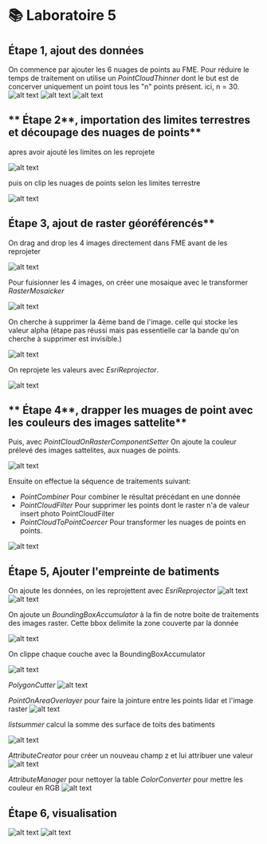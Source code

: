 # **📚 Laboratoire 5**


## **Étape 1**, ajout des données

On commence par ajouter les 6 nuages de points au FME. Pour réduire le temps de traitement on utilise un *PointCloudThinner* dont le but est de concerver uniquement un point tous les "n" points présent. ici, n = 30.
![alt text](1.JPG)
![alt text](2.JPG)
![alt text](4.JPG)

## ** Étape 2**, importation des limites terrestres et découpage des nuages de points**

apres avoir ajouté les limites on les reprojete 

![alt text](5.JPG)

puis on clip les nuages de points selon les limites terrestre

![alt text](6.JPG)

## **Étape 3**, ajout de raster géoréférencés**

On drag and drop les 4 images directement dans FME avant de les reprojeter

![alt text](7.JPG)

Pour fuisionner les 4 images, on créer une mosaique avec le transformer *RasterMosaicker*

![alt text](8.JPG)

On cherche à supprimer la 4ème band de l'image. celle qui stocke les valeur alpha (étape pas réussi mais pas essentielle car la bande qu'on cherche à supprimer est invisible.)

![alt text](9.JPG)

On reprojete les valeurs avec *EsriReprojector*.

![alt text](10.JPG) 

## ** Étape 4**, drapper les muages de point avec les couleurs des images sattelite**

Puis, avec *PointCloudOnRasterComponentSetter* On ajoute la couleur prélevé des images sattelites, aux nuages de points.

![alt text](11.JPG)

Ensuite on effectue la séquence de traitements suivant: 
- *PointCombiner* Pour combiner le résultat précédant en une donnée
- *PointCloudFilter* Pour supprimer les points dont le raster n'a de valeur
insert photo PointCloudFilter
- *PointCloudToPointCoercer* Pour transformer les nuages de points en points.

![alt text](13.JPG)

## **Étape 5**, Ajouter l'empreinte de batiments

On ajoute les données, on les reprojettent avec *EsriReprojector*
![alt text](14.JPG)
![alt text](15.JPG)

On ajoute un *BoundingBoxAccumulator* à la fin de notre boite de traitements des images raster. Cette bbox delimite la zone couverte par la donnée

![alt text](image.png)

On clippe chaque couche avec la BoundingBoxAccumulator

![alt text](image-1.png)

*PolygonCutter* 
![alt text](16.JPG)

*PointOnAreaOverlayer* pour faire la jointure entre les points lidar et l'image raster
![alt text](17.JPG)

*listsummer* calcul la somme des surface de toits des batiments 

![alt text](image-2.png)

*AttributeCreator* pour créer un nouveau champ z et lui attribuer une valeur
![alt text](image-3.png)

*AttributeManager* pour nettoyer la table
*ColorConverter* pour mettre les couleur en RGB
![alt text](image-4.png)

## **Étape 6**, visualisation

![alt text](22.JPG)
![alt text](23.JPG)